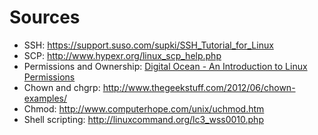 # Sources

* SSH: https://support.suso.com/supki/SSH_Tutorial_for_Linux
* SCP: http://www.hypexr.org/linux_scp_help.php
* Permissions and Ownership: [Digital Ocean - An Introduction to Linux Permissions](https://www.digitalocean.com/community/tutorials/an-introduction-to-linux-permissions)
* Chown and chgrp: http://www.thegeekstuff.com/2012/06/chown-examples/
* Chmod: http://www.computerhope.com/unix/uchmod.htm
* Shell scripting: http://linuxcommand.org/lc3_wss0010.php
